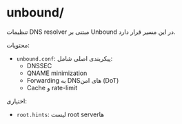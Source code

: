 # unbound/

تنظیمات DNS resolver مبتنی بر Unbound در این مسیر قرار دارد.

محتویات:

- `unbound.conf`: پیکربندی اصلی شامل:
  - DNSSEC
  - QNAME minimization
  - Forwarding به DNSهای امن (DoT)
  - Cache و rate-limit

اختیاری:
- `root.hints`: لیست root serverها
